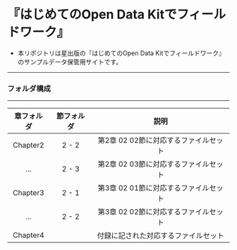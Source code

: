 # 『はじめてのOpen Data Kitでフィールドワーク』


* 本リポジトリは星出版の『はじめてのOpen Data Kitでフィールドワーク』のサンプルデータ保管用サイトです。

- - -

### フォルダ構成

- - -

| 章フォルダ | 節フォルダ | 説明 |
|:-----------:|:------------:|:------------:|
| Chapter2 | 2 - 2 | 第2章  02 02節に対応するファイルセット |
| ...      | 2 - 3 | 第2章  02 03節に対応するファイルセット |
| Chapter3 | 2 - 1 | 第3章  02 01節に対応するファイルセット |
| ...      | 2 - 2 | 第3章  02 02節に対応するファイルセット |
| Chapter4 |       | 付録に記された対応するファイルセット |

